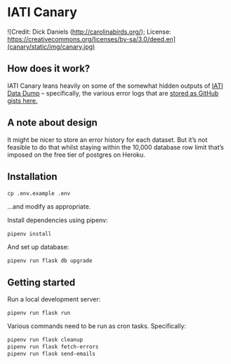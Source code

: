 # IATI Canary

![Credit: Dick Daniels (http://carolinabirds.org/); License: https://creativecommons.org/licenses/by-sa/3.0/deed.en](canary/static/img/canary.jpg)

## How does it work?

IATI Canary leans heavily on some of the somewhat hidden outputs of [IATI Data Dump](https://andylolz.github.io/iati-data-dump/) – specifically, the various error logs that are [stored as GitHub gists here.](https://gist.github.com/codeforIATIbot/f117c9be138aa94c9762d57affc51a64/)

## A note about design

It might be nicer to store an error history for each dataset. But it’s not feasible to do that whilst staying within the 10,000 database row limit that’s imposed on the free tier of postgres on Heroku.

## Installation

```shell
cp .env.example .env
```

…and modify as appropriate.

Install dependencies using pipenv:

```shell
pipenv install
```

And set up database:

```shell
pipenv run flask db upgrade
```

## Getting started

Run a local development server:

```shell
pipenv run flask run
```

Various commands need to be run as cron tasks. Specifically:

```shell
pipenv run flask cleanup
pipenv run flask fetch-errors
pipenv run flask send-emails
```
